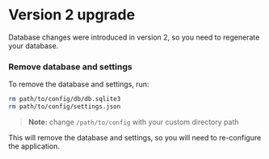 # Version 2 upgrade

Database changes were introduced in version 2, so you need to regenerate your database.

### Remove database and settings

To remove the database and settings, run:

```bash
rm path/to/config/db/db.sqlite3
rm path/to/config/settings.json
```

> **Note:** change `/path/to/config` with your custom directory path

This will remove the database and settings, so you will need to re-configure the application.
